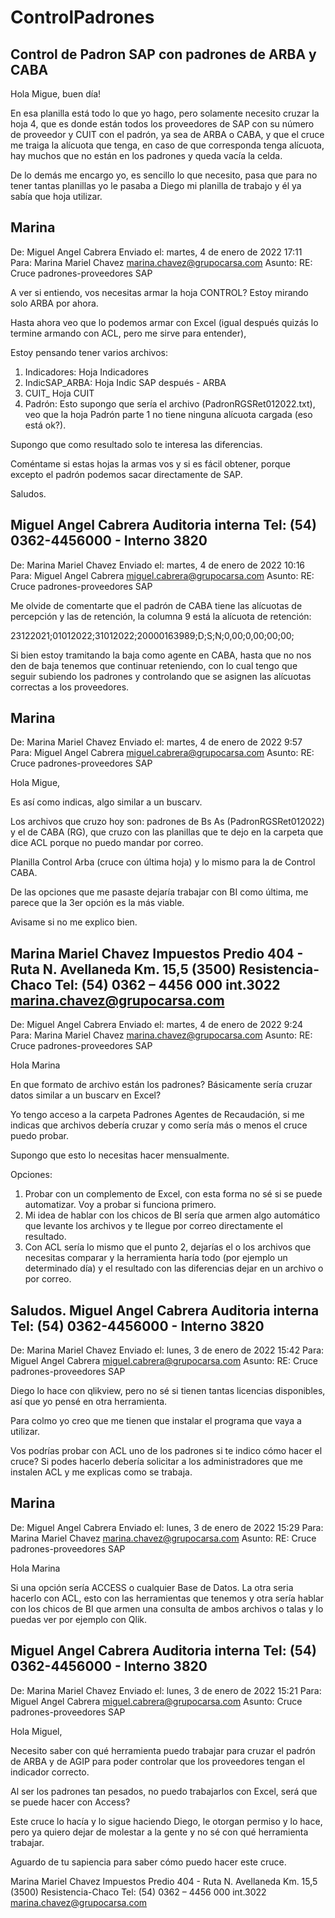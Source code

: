 # ControlPadrones
Control de Padron SAP con padrones de ARBA y CABA
---
Hola Migue, buen día!

En esa planilla está todo lo que yo hago, pero solamente necesito cruzar la hoja 4, que es donde están todos los proveedores de SAP con su número de proveedor y CUIT con el padrón, ya sea de ARBA o CABA, y que el cruce me traiga la alícuota que tenga, en caso de que corresponda tenga alícuota, hay muchos que no están en los padrones y queda vacía la celda.

De lo demás me encargo yo, es sencillo lo que necesito, pasa que para no tener tantas planillas yo le pasaba a Diego mi planilla de trabajo y él ya sabía que hoja utilizar.

Marina
---
De: Miguel Angel Cabrera 
Enviado el: martes, 4 de enero de 2022 17:11
Para: Marina Mariel Chavez <marina.chavez@grupocarsa.com>
Asunto: RE: Cruce padrones-proveedores SAP

A ver si entiendo, vos necesitas armar la hoja CONTROL? Estoy mirando solo ARBA por ahora.

Hasta ahora veo que lo podemos armar con Excel (igual después quizás lo termine armando con ACL, pero me sirve para entender),

Estoy pensando tener varios archivos:

1.	Indicadores: Hoja Indicadores
2.	IndicSAP_ARBA: Hoja Indic SAP después - ARBA
3.	CUIT_ Hoja CUIT
4.	Padrón: Esto supongo que sería el archivo (PadronRGSRet012022.txt), veo que la hoja Padrón parte 1 no tiene ninguna alícuota cargada (eso está ok?).

Supongo que como resultado solo te interesa las diferencias.

Coméntame si estas hojas la armas vos y si es fácil obtener, porque excepto el padrón podemos sacar directamente de SAP.

 

Saludos.

Miguel Angel Cabrera
Auditoria interna
Tel: (54) 0362-4456000 - Interno 3820
---
De: Marina Mariel Chavez 
Enviado el: martes, 4 de enero de 2022 10:16
Para: Miguel Angel Cabrera <miguel.cabrera@grupocarsa.com>
Asunto: RE: Cruce padrones-proveedores SAP

Me olvide de comentarte que el padrón de CABA tiene las alícuotas de percepción y las de retención, la columna 9 está la alícuota de retención:

23122021;01012022;31012022;20000163989;D;S;N;0,00;0,00;00;00;

Si bien estoy tramitando la baja como agente en CABA, hasta que no nos den de baja tenemos que continuar reteniendo, con lo cual tengo que seguir subiendo los padrones y controlando que se asignen las alícuotas correctas a los proveedores.

Marina
---
De: Marina Mariel Chavez 
Enviado el: martes, 4 de enero de 2022 9:57
Para: Miguel Angel Cabrera <miguel.cabrera@grupocarsa.com>
Asunto: RE: Cruce padrones-proveedores SAP

Hola Migue,

Es así como indicas, algo similar a un buscarv.

Los archivos que cruzo hoy son: padrones de Bs As (PadronRGSRet012022) y el de CABA (RG), que cruzo con las planillas que te dejo en la carpeta que dice ACL porque no puedo mandar por correo.

Planilla Control Arba (cruce con última hoja) y lo mismo para la de Control CABA.

De las opciones que me pasaste dejaría trabajar con BI como última, me parece que la 3er opción es la más viable.

Avisame si no me explico bien. 

Marina Mariel Chavez
Impuestos
Predio 404 - Ruta N. Avellaneda Km. 15,5 
(3500) Resistencia-Chaco
Tel: (54) 0362 – 4456 000 int.3022
marina.chavez@grupocarsa.com
--- 
De: Miguel Angel Cabrera 
Enviado el: martes, 4 de enero de 2022 9:24
Para: Marina Mariel Chavez <marina.chavez@grupocarsa.com>
Asunto: RE: Cruce padrones-proveedores SAP

Hola Marina

En que formato de archivo están los padrones? Básicamente sería cruzar datos similar a un buscarv en Excel?

Yo tengo acceso a la carpeta Padrones Agentes de Recaudación, si me indicas que archivos debería cruzar y como sería más o menos el cruce puedo probar.

Supongo que esto lo necesitas hacer mensualmente.

Opciones:

1.	Probar con un complemento de Excel, con esta forma no sé si se puede automatizar. Voy a probar si funciona primero.
2.	Mi idea de hablar con los chicos de BI sería que armen algo automático que levante los archivos y te llegue por correo directamente el resultado.
3.	Con ACL sería lo mismo que el punto 2, dejarías el o los archivos que necesitas comparar y la herramienta haría todo (por ejemplo un determinado día) y el resultado con las diferencias dejar en un archivo o por correo.

Saludos.
Miguel Angel Cabrera
Auditoria interna
Tel: (54) 0362-4456000 - Interno 3820
---
De: Marina Mariel Chavez 
Enviado el: lunes, 3 de enero de 2022 15:42
Para: Miguel Angel Cabrera <miguel.cabrera@grupocarsa.com>
Asunto: RE: Cruce padrones-proveedores SAP

Diego lo hace con qlikview, pero no sé si tienen tantas licencias disponibles, así que yo pensé en otra herramienta.

Para colmo yo creo que me tienen que instalar el programa que vaya a utilizar. 

Vos podrías probar con ACL uno de los padrones si te indico cómo hacer el cruce? Si podes hacerlo debería solicitar a los administradores que me instalen ACL y me explicas como se trabaja.

Marina
---
De: Miguel Angel Cabrera 
Enviado el: lunes, 3 de enero de 2022 15:29
Para: Marina Mariel Chavez <marina.chavez@grupocarsa.com>
Asunto: RE: Cruce padrones-proveedores SAP

Hola Marina

Si una opción sería ACCESS o cualquier Base de Datos. La otra seria hacerlo con ACL, esto con las herramientas que tenemos y otra sería hablar con los chicos de BI que armen una consulta de ambos archivos o talas y lo puedas ver por ejemplo con Qlik.

Miguel Angel Cabrera
Auditoria interna
Tel: (54) 0362-4456000 - Interno 3820
---
De: Marina Mariel Chavez 
Enviado el: lunes, 3 de enero de 2022 15:21
Para: Miguel Angel Cabrera <miguel.cabrera@grupocarsa.com>
Asunto: Cruce padrones-proveedores SAP

Hola Miguel,

Necesito saber con qué herramienta puedo trabajar para cruzar el padrón de ARBA y de AGIP para poder controlar que los proveedores tengan el indicador correcto.

Al ser los padrones tan pesados, no puedo trabajarlos con Excel, será que se puede hacer con Access? 

Este cruce lo hacía y lo sigue haciendo Diego, le otorgan permiso y lo hace, pero ya quiero dejar de molestar a la gente y no sé con qué herramienta trabajar.

Aguardo de tu sapiencia para saber cómo puedo hacer este cruce.

Marina Mariel Chavez
Impuestos
Predio 404 - Ruta N. Avellaneda Km. 15,5 
(3500) Resistencia-Chaco
Tel: (54) 0362 – 4456 000 int.3022
marina.chavez@grupocarsa.com